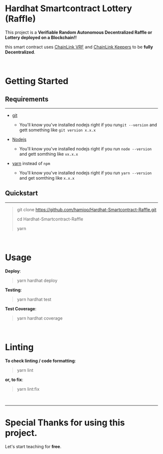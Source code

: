 # Hardhat Smartcontract Lottery (Raffle)

This project is a **Verifiable Random Autonomous Decentralized  Raffle or Lottery deployed on a Blockchain!!**

this smart contract uses [ChainLink VRF](https://docs.chain.link/vrf/v2/introduction) and [ChainLink Keepers](https://docs.chain.link/chainlink-automation/introduction/) to be **fully Decentralized**.

<br>

# Getting Started

## Requirements

---

- [git](https://git-scm.com/book/en/v2/Getting-Started-Installing-Git)
    - You'll know you've installed nodejs right if you run`git --version` and gett something like `git version x.x.x`
    
- [Nodejs](https://nodejs.org/en/)
    - You'll know you've installed nodejs right if you run `node --version` and gett somthing like `vx.x.x` 

- [yarn](https://yarnpkg.com/getting-started/install) instead of `npm`
    - You'll know you've installed nodejs right if you run `yarn --version` and get somthing like `x.x.x`

## Quickstart

___

> git clone https://github.com/hamioo/Hardhat-Smartcontract-Raffle.git
>
> cd Hardhat-Smartcontract-Raffle
>
> yarn

<br>

# Usage

**Deploy**:

> yarn hardhat deploy

**Testing**:

> yarn hardhat test

**Test Coverage**:

> yarn hardhat coverage

<br>

# Linting

**To check linting / code formatting**:

> yarn lint

**or, to fix**:

> yarn lint:fix

<br>

___

# Special Thanks for using this project.

Let's start teaching for **free**. 